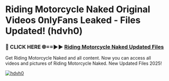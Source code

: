 # Riding Motorcycle Naked Original Videos 0nlyFans Leaked - Files Updated! (hdvh0)

<h3>🔴 CLICK HERE 🌐==►► <a href="https://tinyurl.com/up5wt9bj" rel="nofollow">Riding Motorcycle Naked Updated Files</a></h3>

Get Riding Motorcycle Naked and all content. Now you can access all videos and pictures of Riding Motorcycle Naked. New Updated Files 2025!

[![hdvh0](https://i.imgur.com/ABiUzMV.gif)](https://tinyurl.com/up5wt9bj)
